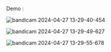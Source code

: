 Demo :

![bandicam 2024-04-27 13-29-40-454](https://github.com/p-delfani/IranPayma/assets/91133322/4e60148c-1035-4a3b-8cc0-834455c2fd78)

![bandicam 2024-04-27 13-29-49-627](https://github.com/p-delfani/IranPayma/assets/91133322/accea1d9-0bd5-4eb8-95d6-0f2231f0e908)

![bandicam 2024-04-27 13-29-55-678](https://github.com/p-delfani/IranPayma/assets/91133322/55f4a85b-8168-4ea3-a518-182b1cda8aab)
